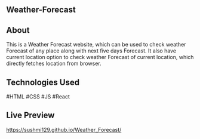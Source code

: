 Weather-Forecast
-----------------------------------------------------------------


About
------------------------------------------------------------------
This is a Weather Forecast website, which can be used to check weather Forecast of any place along with next five days Forecast. It also have current location option to check weather Forecast of current location, which directly fetches location from browser.


Technologies Used
------------------------------------------------------------------
#HTML
#CSS
#JS
#React


Live Preview
------------------------------------------------------------------
https://sushmi129.github.io/Weather_Forecast/
